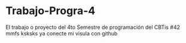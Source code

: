 # Trabajo-Progra-4
El trabajo o proyecto del 4to Semestre de programación del CBTis #42
mmfs
ksksks
ya conecte mi visula con github


